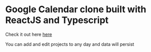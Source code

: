 # Google Calendar clone built with ReactJS and Typescript 

Check it out here [here](https://g-calendar-clone.netlify.app/)

You can add and edit projects to any day and data will persist